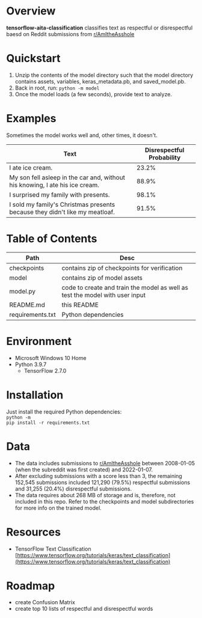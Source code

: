 # Overview

<b>tensorflow-aita-classification</b> classifies text as respectful or disrespectful baesd on Reddit submissions from [r/AmItheAsshole](https://www.reddit.com/r/AmItheAsshole/)

# Quickstart

1. Unzip the contents of the model directory such that the model directory contains assets, variables, keras_metadata.pb, and saved_model.pb.
2. Back in root, run:
<code>python -m model</code>
3. Once the model loads (a few seconds), provide text to analyze.

# Examples

Sometimes the model works well and, other times, it doesn't.

| Text                                                                         | Disrespectful Probability |
|------------------------------------------------------------------------------|---------------------------|
| I ate ice cream.                                                             | 23.2%                     |
| My son fell asleep in the car and, without his knowing, I ate his ice cream. | 88.9%                     |
| I surprised my family with presents.                                         | 98.1%                     |
| I sold my family's Christmas presents because they didn't like my meatloaf.  | 91.5%                     |

# Table of Contents

| Path               | Desc                                                                         |
|--------------------|------------------------------------------------------------------------------|
| checkpoints        | contains zip of checkpoints for verification                                 |
| model              | contains zip of model assets                                                 |
| model.py           | code to create and train the model as well as test the model with user input |
| README.md          | this README                                                                  |
| requirements.txt   | Python dependencies                                                          |

# Environment

* Microsoft Windows 10 Home
* Python 3.9.7
	* TensorFlow 2.7.0

# Installation

Just install the required Python dependencies:<br>
<code>python -m pip install -r requirements.txt</code>

# Data

* The data includes submissions to [r/AmItheAsshole](https://www.reddit.com/r/AmItheAsshole/) between 2008-01-05 (when the subreddit was first created) and 2022-01-07.
* After excluding submissions with a score less than 3, the remaining 152,545 submissions included 121,290 (79.5%) respectful submissions and 31,255 (20.4%) disrespectful submissions.
* The data requires about 268 MB of storage and is, therefore, not included in this repo. Refer to the checkpoints and model subdirectories for more info on the trained model.

# Resources
* TensorFlow Text Classification<br>
[https://www.tensorflow.org/tutorials/keras/text_classification](https://www.tensorflow.org/tutorials/keras/text_classification)

# Roadmap

* create Confusion Matrix
* create top 10 lists of respectful and disrespectful words